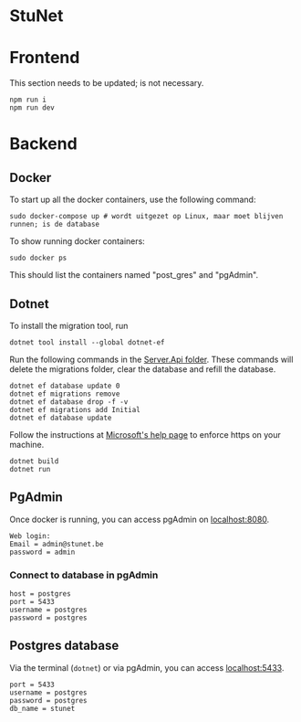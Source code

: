 # **StuNet**

# Frontend
This section needs to be updated; is not necessary.
```
npm run i
npm run dev
```

# Backend

## Docker
To start up all the docker containers, use the following command:
```
sudo docker-compose up # wordt uitgezet op Linux, maar moet blijven runnen; is de database
```

To show running docker containers:
```
sudo docker ps
```
<!-- TODO: use correct names -->
This should list the containers named "post_gres" and "pgAdmin".


## Dotnet
To install the migration tool, run
```
dotnet tool install --global dotnet-ef
```

Run the following commands in the [Server.Api folder](/code/Server.Api). These commands will delete the migrations folder, clear the database and refill the database.
```
dotnet ef database update 0
dotnet ef migrations remove
dotnet ef database drop -f -v
dotnet ef migrations add Initial
dotnet ef database update
```

Follow the instructions at [Microsoft's help page](https://docs.microsoft.com/en-us/aspnet/core/security/enforcing-ssl?view=aspnetcore-6.0&tabs=visual-studio#ssl-linux) to enforce https on your machine.

```
dotnet build
dotnet run
```

## PgAdmin
Once docker is running, you can access pgAdmin on [localhost:8080](http://localhost:8080).
```
Web login:
Email = admin@stunet.be
password = admin
```

### Connect to database in pgAdmin

```
host = postgres
port = 5433
username = postgres
password = postgres
```

## Postgres database
Via the terminal (`dotnet`) or via pgAdmin, you can access [localhost:5433](http://localhost:5433).

```
port = 5433
username = postgres
password = postgres
db_name = stunet
```